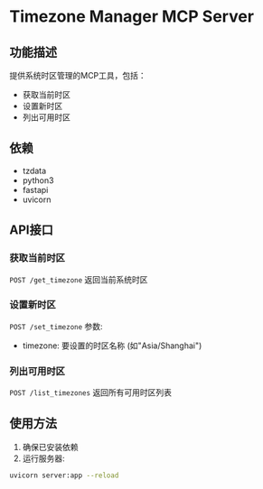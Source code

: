 # Timezone Manager MCP Server

## 功能描述
提供系统时区管理的MCP工具，包括：
- 获取当前时区
- 设置新时区
- 列出可用时区

## 依赖
- tzdata
- python3
- fastapi
- uvicorn

## API接口

### 获取当前时区
`POST /get_timezone`
返回当前系统时区

### 设置新时区
`POST /set_timezone`
参数:
- timezone: 要设置的时区名称 (如"Asia/Shanghai")

### 列出可用时区
`POST /list_timezones`
返回所有可用时区列表

## 使用方法
1. 确保已安装依赖
2. 运行服务器:
```bash
uvicorn server:app --reload
